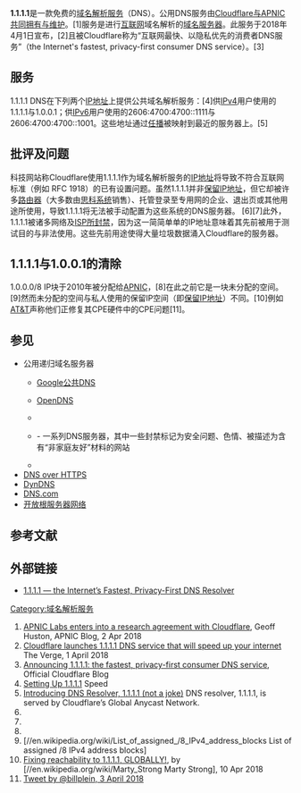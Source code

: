 **1.1.1.1**是一款免费的[域名解析服务](../Page/域名系统.md "wikilink")（DNS）。公用DNS服务由[Cloudflare与](../Page/CloudFlare.md "wikilink")[APNIC共同拥有与维护](../Page/亚太互联网络信息中心.md "wikilink")。\[1\]服务是进行[互联网](../Page/互联网.md "wikilink")域名解析的[域名服务器](https://zh.wikipedia.org/wiki/名称服务器 "wikilink")。此服务于2018年4月1日宣布，\[2\]且被Cloudflare称为“互联网最快、以隐私优先的消费者DNS服务”（the Internet's fastest, privacy-first consumer DNS service）。\[3\]

## 服务

1.1.1.1 DNS在下列两个[IP地址](../Page/IP地址.md "wikilink")上提供公共域名解析服务：\[4\]供[IPv4](../Page/IPv4.md "wikilink")用户使用的1.1.1.1与1.0.0.1；供[IPv6](../Page/IPv6.md "wikilink")用户使用的2606:4700:4700::1111与2606:4700:4700::1001。这些地址通过[任播](../Page/任播.md "wikilink")被映射到最近的服务器上。\[5\]

## 批评及问题

科技网站称Cloudflare使用1.1.1.1作为域名解析服务的[IP地址](../Page/IP地址.md "wikilink")将导致不符合互联网标准（例如 RFC 1918）的已有设置问题。虽然1.1.1.1并非[保留IP地址](https://zh.wikipedia.org/wiki/保留IP地址 "wikilink")，但它却被许多[路由器](../Page/路由器.md "wikilink")（大多数由[思科系统](../Page/思科系统.md "wikilink")销售）、托管登录至专用网的企业、退出页或其他用途所使用，导致1.1.1.1将无法被手动配置为这些系统的DNS服务器。 \[6\]\[7\]此外，1.1.1.1被诸多网络及[ISP所封禁](../Page/互联网服务供应商.md "wikilink")，因为这一简简单单的IP地址意味着其先前被用于测试目的与非法使用。这些先前用途使得大量垃圾数据涌入Cloudflare的服务器。

## 1.1.1.1与1.0.0.1的清除

1.0.0.0/8 IP块于2010年被分配给[APNIC](../Page/亚太互联网络信息中心.md "wikilink")，\[8\]在此之前它是一块未分配的空间。\[9\]然而未分配的空间与私人使用的保留IP空间（即[保留IP地址](https://zh.wikipedia.org/wiki/保留IP地址 "wikilink")）不同。\[10\]例如[AT\&T](../Page/AT&T.md "wikilink")声称他们正修复其CPE硬件中的CPE问题\[11\]。

## 参见

  - 公用递归域名服务器
      - [Google公共DNS](../Page/Google_Public_DNS.md "wikilink")

      - [OpenDNS](../Page/OpenDNS.md "wikilink")

      -
      - \- 一系列DNS服务器，其中一些封禁标记为安全问题、色情、被描述为含有“非家庭友好”材料的网站

      -
  - [DNS over HTTPS](../Page/DNS_over_HTTPS.md "wikilink")
  - [DynDNS](https://zh.wikipedia.org/wiki/DynDNS "wikilink")
  - [DNS.com](https://zh.wikipedia.org/wiki/DNS.com "wikilink")
  - [开放根服务器网络](https://zh.wikipedia.org/wiki/开放根服务器网络 "wikilink")

## 参考文献

## 外部链接

  - [1.1.1.1 — the Internet’s Fastest, Privacy-First DNS Resolver](https://1.1.1.1)

[Category:域名解析服务](https://zh.wikipedia.org/wiki/Category:域名解析服务 "wikilink")

1.  [APNIC Labs enters into a research agreement with Cloudflare](https://blog.apnic.net/2018/04/02/apnic-labs-enters-into-a-research-agreement-with-cloudflare/), Geoff Huston, APNIC Blog, 2 Apr 2018
2.  [Cloudflare launches 1.1.1.1 DNS service that will speed up your internet](https://www.theverge.com/2018/4/1/17185732/cloudflare-dns-service-1-1-1-1) The Verge, 1 April 2018
3.  [Announcing 1.1.1.1: the fastest, privacy-first consumer DNS service](https://blog.cloudflare.com/announcing-1111/), Official Cloudflare Blog
4.  [Setting Up 1.1.1.1](https://developers.cloudflare.com/1.1.1.1/setting-up-1.1.1.1/) Speed
5.  [Introducing DNS Resolver, 1.1.1.1 (not a joke)](https://blog.cloudflare.com/dns-resolver-1-1-1-1/) DNS resolver, 1.1.1.1, is served by Cloudflare’s Global Anycast Network.
6.
7.
8.
9.  \[//en.wikipedia.org/wiki/List_of_assigned_/8_IPv4_address_blocks List of assigned /8 IPv4 address blocks\]
10. [Fixing reachability to 1.1.1.1, GLOBALLY\!](https://blog.cloudflare.com/fixing-reachability-to-1-1-1-1-globally/), by \[//en.wikipedia.org/wiki/Marty_Strong Marty Strong\], 10 Apr 2018
11. [Tweet by @billplein, 3 April 2018](https://twitter.com/billplein/status/981333404397588480)
